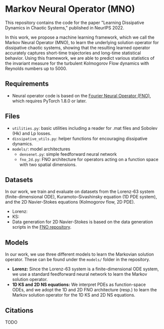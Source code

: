 # Markov Neural Operator (MNO)

This repository contains the code for the paper "Learning Dissipative Dynamics in Chaotic Systems," published in NeurIPS 2022.

In this work, we propose a machine learning framework, which we call the Markov Neural Operator (MNO), to learn the underlying solution operator for dissipative chaotic systems, showing that the resulting learned operator accurately captures short-time trajectories and long-time statistical behavior. Using this framework, we are able to predict various statistics of the invariant measure for the turbulent Kolmogorov Flow dynamics with Reynolds numbers up to 5000.

## Requirements
* Neural operator code is based on the [Fourier Neural Operator (FNO)](https://github.com/zongyi-li/fourier_neural_operator), which requires PyTorch 1.8.0 or later.

## Files
* ``utilities.py``: basic utilities including a reader for .mat files and Sobolev (Hk) and Lp losses.
* ``dissipative_utils.py``: helper functions for encouraging dissipative dynamics.
* ``models/``: model architectures
    * ``densenet.py``: simple feedforward neural network
    *  ``fno_2d.py``: FNO architecture for operators acting on a function space with two spatial dimensions.

## Datasets
In our work, we train and evaluate on datasets from the Lorenz-63 system (finite-dimensional ODE), Kuramoto–Sivashinsky equation (1D PDE system), and the 2D Navier-Stokes equations (Kolmogorov flow, 2D PDE).
* Lorenz:
* KS:
* Data generation for 2D Navier-Stokes is based on the data generation scripts in the [FNO repository](https://github.com/zongyi-li/fourier_neural_operator/tree/master/data_generation/navier_stokes).

## Models
In our work, we use three different models to learn the Markovian solution operator. These can be found under the ``models/`` folder in the repository.
* **Lorenz:** Since the Lorenz-63 system is a finite-dimensional ODE system, we use a standard feedforward neural network to learn the Markov solution operator.
* **1D KS and 2D NS equations:** We interpret PDEs as function-space ODEs, and we adopt the 1D and 2D FNO architecture (resp.) to learn the Markov solution operator for the 1D KS and 2D NS equations.

## Citations
TODO

